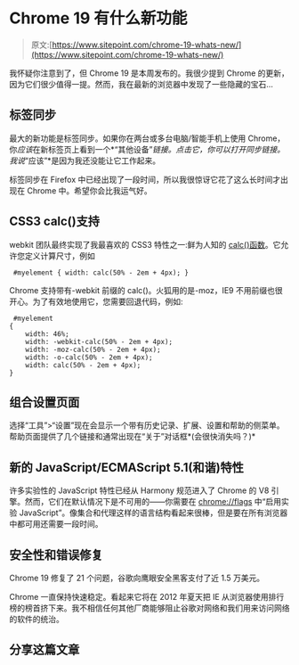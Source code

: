 # Chrome 19 有什么新功能

> 原文:[https://www.sitepoint.com/chrome-19-whats-new/](https://www.sitepoint.com/chrome-19-whats-new/)

我怀疑你注意到了，但 Chrome 19 是本周发布的。我很少提到 Chrome 的更新，因为它们很少值得一提。然而，我在最新的浏览器中发现了一些隐藏的宝石…

## 标签同步

最大的新功能是标签同步。如果你在两台或多台电脑/智能手机上使用 Chrome，你*应该*在新标签页上看到一个*“其他设备”*链接。点击它，你可以打开同步链接。我说*“应该”*是因为我还没能让它工作起来。

标签同步在 Firefox 中已经出现了一段时间，所以我很惊讶它花了这么长时间才出现在 Chrome 中。希望你会比我运气好。

## CSS3 calc()支持

webkit 团队最终实现了我最喜欢的 CSS3 特性之一:鲜为人知的 [calc()函数](https://www.sitepoint.com/css3-calc-function/)。它允许您定义计算尺寸，例如

```
 #myelement { width: calc(50% - 2em + 4px); } 
```

Chrome 支持带有-webkit 前缀的 calc()。火狐用的是-moz，IE9 不用前缀也很开心。为了有效地使用它，您需要回退代码，例如:

```
 #myelement
{
	width: 46%;
	width: -webkit-calc(50% - 2em + 4px);
	width: -moz-calc(50% - 2em + 4px);
	width: -o-calc(50% - 2em + 4px);
	width: calc(50% - 2em + 4px);
} 
```

## 组合设置页面

选择“工具”>“设置”现在会显示一个带有历史记录、扩展、设置和帮助的侧菜单。帮助页面提供了几个链接和通常出现在“关于”对话框*(会很快消失吗？)*

## 新的 JavaScript/ECMAScript 5.1(和谐)特性

许多实验性的 JavaScript 特性已经从 Harmony 规范进入了 Chrome 的 V8 引擎。然而，它们在默认情况下是不可用的——你需要在 [chrome://flags](//flags) 中“启用实验 JavaScript”。像集合和代理这样的语言结构看起来很棒，但是要在所有浏览器中都可用还需要一段时间。

## 安全性和错误修复

Chrome 19 修复了 21 个问题，谷歌向鹰眼安全黑客支付了近 1.5 万美元。

Chrome 一直保持快速稳定。看起来它将在 2012 年夏天把 IE 从浏览器使用排行榜的榜首挤下来。我不相信任何其他厂商能够阻止谷歌对网络和我们用来访问网络的软件的统治。

## 分享这篇文章